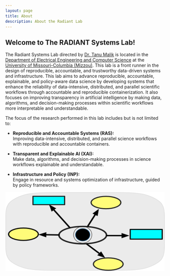 ```yaml
---
layout: page
title: About
description: About the Radiant Lab
---
```


## Welcome to The RADIANT Systems Lab!



The Radiant Systems Lab directed by <a href="https://engineering.missouri.edu/faculty/tanu-malik/">Dr. Tanu Malik</a> is located in the <a href="https://engineering.missouri.edu/departments/eecs/">Department of Electrical Engineering and Computer Science</a> at the <a href="http://www.missouri.edu">University of Missouri-Columbia (Mizzou)</a>. This lab is a front runner in the design of reproducible, accountable, and trustworthy data-driven systems and infrastructure. This lab aims to advance reproducible, accountable, explainable, and policy-aware data science by developing systems that enhance the reliability of data-intensive, distributed, and parallel scientific workflows through accountable and reproducible containerization. It also focuses on improving transparency in artificial intelligence by making data, algorithms, and decision-making processes within scientific workflows more interpretable and understandable.

The focus of the research performed in this lab includes but is not limited to:

- **Reproducible and Accountable Systems (RAS):**  
  Improving data-intensive, distributed, and parallel science workflows with reproducible and accountable containers.

- **Transparent and Explainable AI (XAI):**  
  Make data, algorithms, and decision-making processes in science workflows explainable and understandable.

- **Infrastructure and Policy (INP):**  
  Engage in resource and systems optimization of infrastructure, guided by policy frameworks.

<div style="max-width:600px; margin:auto; overflow:hidden; height:250px;">
  <style>
    @keyframes slide {
      0%   { transform: translateX(0%); }
      25%  { transform: translateX(-100%); }
      50%  { transform: translateX(-200%); }
      75%  { transform: translateX(-300%); }
      100% { transform: translateX(0%); }
    }

    .slides {
      display: flex;
      animation: slide 24s linear infinite;
      width: 400%;
    }
  </style>

  <div class="slides">
    <img src="images/icons/provenance.png" alt="Slide 1" width="600" height="250">
    <img src="images/icons/container.png" alt="Slide 2" width="600" height="250">
    <img src="images/icons/infrastructure.png" alt="Slide 3" width="600" height="250">
    <img src="images/icons/policy.png" alt="Slide 4" width="600" height="250">
  </div>
</div>


